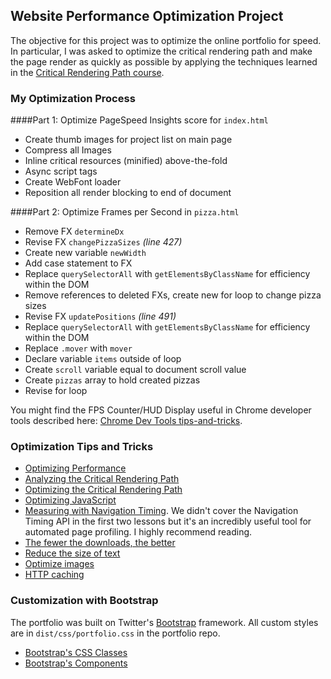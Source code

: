 ## Website Performance Optimization Project

The objective for this project was to optimize the online portfolio for speed. In particular, I was asked to optimize the critical rendering path and make the page render as quickly as possible by applying the techniques learned in the [Critical Rendering Path course](https://www.udacity.com/course/ud884).


### My Optimization Process

####Part 1: Optimize PageSpeed Insights score for `index.html`

* Create thumb images for project list on main page
* Compress all Images
* Inline critical resources (minified) above-the-fold
* Async script tags
* Create WebFont loader
* Reposition all render blocking to end of document


####Part 2: Optimize Frames per Second in `pizza.html`

* Remove FX `determineDx`
* Revise FX `changePizzaSizes` _(line 427)_
 * Create new variable `newWidth`
 * Add case statement to FX
 * Replace `querySelectorAll` with `getElementsByClassName` for efficiency within the DOM
 * Remove references to deleted FXs, create new for loop to change pizza sizes
* Revise FX `updatePositions` _(line 491)_
 * Replace `querySelectorAll` with `getElementsByClassName` for efficiency within the DOM
 * Replace `.mover` with `mover`
 * Declare variable `items` outside of loop
 * Create `scroll` variable equal to document scroll value
 * Create `pizzas` array to hold created pizzas
 * Revise for loop

You might find the FPS Counter/HUD Display useful in Chrome developer tools described here: [Chrome Dev Tools tips-and-tricks](https://developer.chrome.com/devtools/docs/tips-and-tricks).

### Optimization Tips and Tricks
* [Optimizing Performance](https://developers.google.com/web/fundamentals/performance/ "web performance")
* [Analyzing the Critical Rendering Path](https://developers.google.com/web/fundamentals/performance/critical-rendering-path/analyzing-crp.html "analyzing crp")
* [Optimizing the Critical Rendering Path](https://developers.google.com/web/fundamentals/performance/critical-rendering-path/optimizing-critical-rendering-path.html "optimize the crp!")
* [Optimizing JavaScript](https://developers.google.com/web/fundamentals/performance/critical-rendering-path/adding-interactivity-with-javascript.html "javascript")
* [Measuring with Navigation Timing](https://developers.google.com/web/fundamentals/performance/critical-rendering-path/measure-crp.html "nav timing api"). We didn't cover the Navigation Timing API in the first two lessons but it's an incredibly useful tool for automated page profiling. I highly recommend reading.
* <a href="https://developers.google.com/web/fundamentals/performance/optimizing-content-efficiency/eliminate-downloads.html">The fewer the downloads, the better</a>
* <a href="https://developers.google.com/web/fundamentals/performance/optimizing-content-efficiency/optimize-encoding-and-transfer.html">Reduce the size of text</a>
* <a href="https://developers.google.com/web/fundamentals/performance/optimizing-content-efficiency/image-optimization.html">Optimize images</a>
* <a href="https://developers.google.com/web/fundamentals/performance/optimizing-content-efficiency/http-caching.html">HTTP caching</a>

### Customization with Bootstrap
The portfolio was built on Twitter's <a href="http://getbootstrap.com/">Bootstrap</a> framework. All custom styles are in `dist/css/portfolio.css` in the portfolio repo.

* <a href="http://getbootstrap.com/css/">Bootstrap's CSS Classes</a>
* <a href="http://getbootstrap.com/components/">Bootstrap's Components</a>
